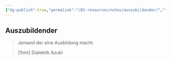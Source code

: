 ```yaml
---
{"dg-publish":true,"permalink":"/02-resources/notes/auszubildender/","tags":[null],"noteIcon":"","updated":"2025-07-12T13:31:41.000+02:00"}
---
```


## Auszubildender 
> Jemand der eine Ausbildung macht.

>[!hint] Dialektik 
> Azubi 

